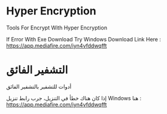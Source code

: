 # Hyper Encryption

Tools For Encrypt With Hyper Encryption

If Error With Exe Download Try Windows Download Link Here : https://app.mediafire.com/iyn4vfddwqfft

# التشفير الفائق

أدوات للتشفير بالتشفير الفائق

إذا كان هناك خطأ في التنزيل، جرب رابط تنزيل Windows هنا : https://app.mediafire.com/iyn4vfddwqfft

